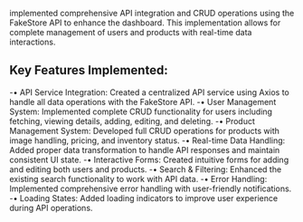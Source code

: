 implemented comprehensive API integration and CRUD operations using the FakeStore API to enhance the dashboard.
This implementation allows for complete management of users and products with real-time data interactions.

## Key Features Implemented:

-•  API Service Integration: Created a centralized API service using Axios to handle all data operations with the FakeStore API.
-•  User Management System: Implemented complete CRUD functionality for users including fetching, viewing details, adding, editing, and deleting.
-•  Product Management System: Developed full CRUD operations for products with image handling, pricing, and inventory status.
-•  Real-time Data Handling: Added proper data transformation to handle API responses and maintain consistent UI state.
-•  Interactive Forms: Created intuitive forms for adding and editing both users and products.
-• Search & Filtering: Enhanced the existing search functionality to work with API data.
-• Error Handling: Implemented comprehensive error handling with user-friendly notifications.
-•  Loading States: Added loading indicators to improve user experience during API operations.
